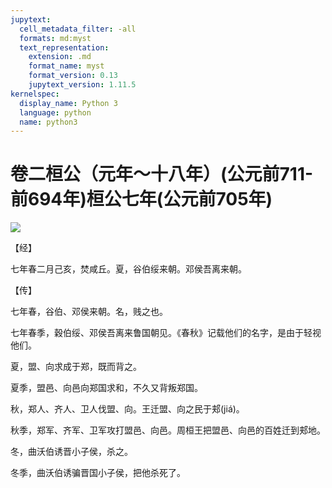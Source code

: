 ```yaml
---
jupytext:
  cell_metadata_filter: -all
  formats: md:myst
  text_representation:
    extension: .md
    format_name: myst
    format_version: 0.13
    jupytext_version: 1.11.5
kernelspec:
  display_name: Python 3
  language: python
  name: python3
---
```

# 卷二桓公（元年～十八年）(公元前711-前694年)桓公七年(公元前705年)

![](image/cover.jpg)

【经】

七年春二月己亥，焚咸丘。夏，谷伯绥来朝。邓侯吾离来朝。

【传】

七年春，谷伯、邓侯来朝。名，贱之也。

七年春季，穀伯绥、邓侯吾离来鲁国朝见。《春秋》记载他们的名字，是由于轻视他们。

夏，盟、向求成于郑，既而背之。

夏季，盟邑、向邑向郑国求和，不久又背叛郑国。

秋，郑人、齐人、卫人伐盟、向。王迁盟、向之民于郏(jiá)。

秋季，郑军、齐军、卫军攻打盟邑、向邑。周桓王把盟邑、向邑的百姓迁到郏地。

冬，曲沃伯诱晋小子侯，杀之。

冬季，曲沃伯诱骗晋国小子侯，把他杀死了。



